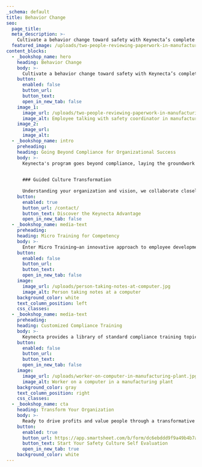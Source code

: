 ```yaml
---
_schema: default
title: Behavior Change
seo:
  page_title:
  meta_description: >-
    Cultivate a behavior change toward safety with Keynecta’s complete online system. Safety training, safety program software, supervisor leadership and more.
  featured_image: /uploads/two-people-reviewing-paperwork-in-manufacturing-environment.jpg
content_blocks:
  - _bookshop_name: hero
    heading: Behavior Change
    body: >-
      Cultivate a behavior change toward safety with Keynecta’s complete online system. Safety training, safety program software, supervisor leadership and more.
    button:
      enabled: false
      button_url: 
      button_text: 
      open_in_new_tab: false
    image_1:
      image_url: /uploads/two-people-reviewing-paperwork-in-manufacturing-environment.jpg
      image_alt: Employee talking with safety coordinator in manufacturing plant
    image_2:
      image_url:
      image_alt:
  - _bookshop_name: intro
    preheading: 
    heading: Going Beyond Compliance for Organizational Success
    body: >-
      Keynecta's program goes beyond compliance, laying the groundwork for a team-based culture change that is foundational to the success of your organization. Central to this cultural shift is a commitment to the well-being of every team member, creating a workplace where safety is not just a requirement but a shared value.

      
      ### Guided Culture Transformation
      
      Understanding your organization and vision, we collaborate closely with your teams, guiding them at a steady pace toward an effective Safety Culture. Keynecta’s complete online system serves as a transformative tool, educating everyone in the company about the tangible benefits of working in an organization that prioritizes a culture of safety.
    button:
      enabled: true
      button_url: /contact/
      button_text: Discover the Keynecta Advantage
      open_in_new_tab: false
  - _bookshop_name: media-text
    preheading: 
    heading: Micro Training for Competency
    body: >-
      Enter Micro Training—an innovative approach to employee development. Within Keynecta's digital solutions, we break down training into small, digestible lessons lasting 5-7 minutes, each focusing on a single objective. This microlearning strategy maximizes understanding and encourages meaningful application, ultimately driving behavioral change.
    button:
      enabled: false
      button_url: 
      button_text: 
      open_in_new_tab: false
    image:
      image_url: /uploads/person-taking-notes-at-computer.jpg
      image_alt: Person taking notes at a computer
    background_color: white
    text_column_position: left
    css_classes:
  - _bookshop_name: media-text
    preheading: 
    heading: Customized Compliance Training
    body: >-
      Keynecta provides a library of standard compliance training topics, fully customizable to meet your specific industry needs. Beyond meeting regulatory requirements, these tailored lessons integrate into the program, reinforcing safety practices that align with your goals.
    button:
      enabled: false
      button_url: 
      button_text: 
      open_in_new_tab: false
    image:
      image_url: /uploads/worker-on-computer-in-manufacturing-plant.jpg
      image_alt: Worker on a computer in a manufacturing plant
    background_color: gray
    text_column_position: right
    css_classes:
  - _bookshop_name: cta
    heading: Transform Your Organization
    body: >-
      Ready to drive profits and value people through a transformative Safety Culture? Join Keynecta and redefine your organization's safety journey today.
    button:
      enabled: true
      button_url: https://app.smartsheet.com/b/form/dc6ebddd9f9a49b4b7a87e7d705fa150
      button_text: Start Your Safety Culture Self Evaluation
      open_in_new_tab: true
    background_color: white
---
```

